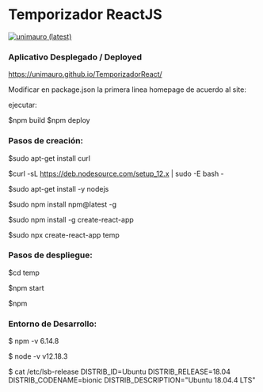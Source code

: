 # Temporizador ReactJS

[![unimauro (latest)](https://img.shields.io/npm/v/react/latest.svg)](https://www.npmjs.com/package/react)

### Aplicativo Desplegado / Deployed

<a href="https://unimauro.github.io/TemporizadorReact">https://unimauro.github.io/TemporizadorReact/</a>

Modificar en package.json la primera linea homepage de acuerdo al site:

ejecutar:

$npm build
$npm deploy

### Pasos de creación:

$sudo apt-get install curl

$curl -sL https://deb.nodesource.com/setup_12.x | sudo -E bash -

$sudo apt-get install -y nodejs

$sudo npm install npm@latest -g

$sudo npm install -g create-react-app

$sudo npx create-react-app temp

### Pasos de despliegue:

$cd temp

$npm start

$npm 

### Entorno de Desarrollo:

$ npm -v
6.14.8

$ node -v
v12.18.3

$ cat /etc/lsb-release 
DISTRIB_ID=Ubuntu
DISTRIB_RELEASE=18.04
DISTRIB_CODENAME=bionic
DISTRIB_DESCRIPTION="Ubuntu 18.04.4 LTS"



